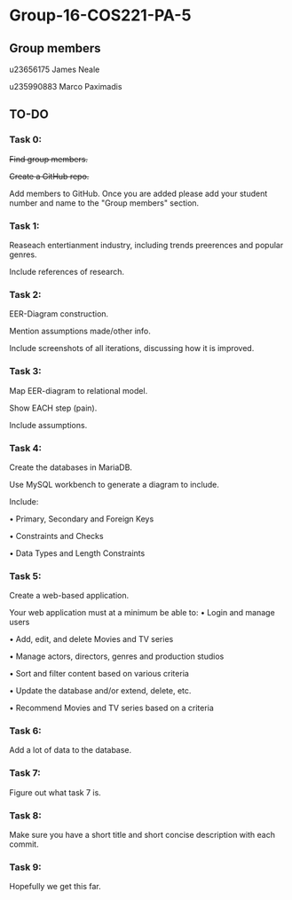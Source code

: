 # Group-16-COS221-PA-5

## Group members

u23656175 James Neale

u235990883 Marco Paximadis

## TO-DO

### Task 0:

~~Find group members.~~

~~Create a GitHub repo.~~

Add members to GitHub. Once you are added please add your student number and name to the "Group members" section.

### Task 1: 

Reaseach entertianment industry, including trends preerences and popular genres.

Include references of research.

### Task 2:

EER-Diagram construction.

Mention assumptions made/other info.

Include screenshots of all iterations, discussing how it is improved.

### Task 3:

Map EER-diagram to relational model.

Show EACH step (pain).

Include assumptions.

### Task 4:

Create the databases in MariaDB.

Use MySQL workbench to generate a diagram to include.

Include: 

• Primary, Secondary and Foreign Keys

• Constraints and Checks

• Data Types and Length Constraints

### Task 5:

Create a web-based application.

Your web application must at a minimum be able to:
• Login and manage users

• Add, edit, and delete Movies and TV series

• Manage actors, directors, genres and production studios

• Sort and filter content based on various criteria

• Update the database and/or extend, delete, etc.

• Recommend Movies and TV series based on a criteria

### Task 6:

Add a lot of data to the database.

### Task 7:

Figure out what task 7 is.

### Task 8:

Make sure you have a short title and short concise description with each commit.

### Task 9:

Hopefully we get this far.




